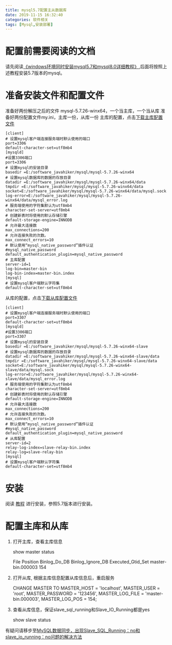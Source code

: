```yaml
---
title: mysql5.7配置主从数据库
date: 2019-11-15 16:32:40
categories: 软件相关
tags: [Mysql,安装部署]
---
```


# 配置前需要阅读的文档
请先阅读[《windows环境同时安装mysql5.7和mysql8.0详细教程》](https://javahikers.gitee.io/2019/06/22/installs-both-mysql5.7-and-mysql8.0/),后面将按照上述教程安装5.7版本的mysql。

# 准备安装文件和配置文件
准备好两份解压之后的文件 mysql-5.7.26-winx64，一个当主库，一个当从库
准备好两份配置文件my.ini，主库一份，从库一份
主库的配置，点击[下载主库配置文件](/download/master/my.ini)

    [client]
    # 设置mysql客户端连接服务端时默认使用的端口
    port=3306
    default-character-set=utf8mb4
    [mysqld]
    #设置3306端口
    port=3306
    # 设置mysql的安装目录
    basedir =E:/software_javahiker/mysql/mysql-5.7.26-winx64
    # 设置mysql数据库的数据的存放目录
    datadir =E:/software_javahiker/mysql/mysql-5.7.26-winx64/data
    tmpdir =E:/software_javahiker/mysql/mysql-5.7.26-winx64/data
    socket=E:/software_javahiker/mysql/mysql-5.7.26-winx64/data/mysql.sock
    log-error=E:/software_javahiker/mysql/mysql-5.7.26-winx64/data/mysql_error.log
    # 服务端使用的字符集默认为utf8mb4
    character-set-server=utf8mb4
    # 创建新表时将使用的默认存储引擎
    default-storage-engine=INNODB
    # 允许最大连接数
    max_connections=200
    # 允许连接失败的次数。
    max_connect_errors=10
    # 默认使用“mysql_native_password”插件认证
    #mysql_native_password
    default_authentication_plugin=mysql_native_password
    # 主库配置
    server-id=1
    log-bin=master-bin
    log-bin-index=master-bin.index
    [mysql]
    # 设置mysql客户端默认字符集
    default-character-set=utf8mb4

从库的配置，点击[下载从库配置文件](/download/slave/my.ini)

    [client]
    # 设置mysql客户端连接服务端时默认使用的端口
    port=3307
    default-character-set=utf8mb4
    [mysqld]
    #设置3306端口
    port=3307
    # 设置mysql的安装目录
    basedir =E:/software_javahiker/mysql/mysql-5.7.26-winx64-slave
    # 设置mysql数据库的数据的存放目录
    datadir =E:/software_javahiker/mysql/mysql-5.7.26-winx64-slave/data
    tmpdir =E:/software_javahiker/mysql/mysql-5.7.26-winx64-slave/data
    socket=E:/software_javahiker/mysql/mysql-5.7.26-winx64-slave/data/mysql.sock
    log-error=E:/software_javahiker/mysql/mysql-5.7.26-winx64-slave/data/mysql_error.log
    # 服务端使用的字符集默认为utf8mb4
    character-set-server=utf8mb4
    # 创建新表时将使用的默认存储引擎
    default-storage-engine=INNODB
    # 允许最大连接数
    max_connections=200
    # 允许连接失败的次数。
    max_connect_errors=10
    # 默认使用“mysql_native_password”插件认证
    #mysql_native_password
    default_authentication_plugin=mysql_native_password
    # 从库配置
    server-id=2
    relay-log-index=slave-relay-bin.index
    relay-log=slave-relay-bin
    [mysql]
    # 设置mysql客户端默认字符集
    default-character-set=utf8mb4

# 安装    
阅读 [教程](https://javahikers.gitee.io/2019/06/22/installs-both-mysql5.7-and-mysql8.0/) 进行安装，参照5.7版本进行安装。

# 配置主库和从库
1. 打开主库，查看主库信息


    show master status
    
    File    Position    Binlog_Do_DB    Binlog_Ignore_DB    Executed_Gtid_Set
    master-bin.000003   154 


2. 打开从库, 根据主库信息配置从库信息后，重启服务


    CHANGE MASTER TO
    MASTER_HOST = 'localhost',
    MASTER_USER = 'root',
    MASTER_PASSWORD = '123456',
    MASTER_LOG_FILE = 'master-bin.000003',
    MASTER_LOG_POS = 154;


3. 查看从库信息，保证slave_sql_running和Slave_IO_Running都是yes


    show slave status


有疑问请移步至[MySQL数据同步，出现Slave_SQL_Running：no和slave_io_running：no问题的解决方法](https://www.cnblogs.com/l-hh/p/9922548.html)
